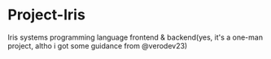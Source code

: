 # Project-Iris
Iris systems programming language frontend &amp; backend(yes, it's a one-man project, altho i got some guidance from @verodev23)
